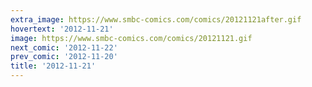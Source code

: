 ```yaml
---
extra_image: https://www.smbc-comics.com/comics/20121121after.gif
hovertext: '2012-11-21'
image: https://www.smbc-comics.com/comics/20121121.gif
next_comic: '2012-11-22'
prev_comic: '2012-11-20'
title: '2012-11-21'
---
```


